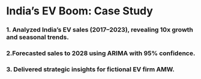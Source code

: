 # India’s EV Boom: Case Study
### 1. Analyzed India’s EV sales (2017–2023), revealing 10x growth and seasonal trends. 
### 2.Forecasted sales to 2028 using ARIMA with 95% confidence. 
### 3. Delivered strategic insights for fictional EV firm AMW.

